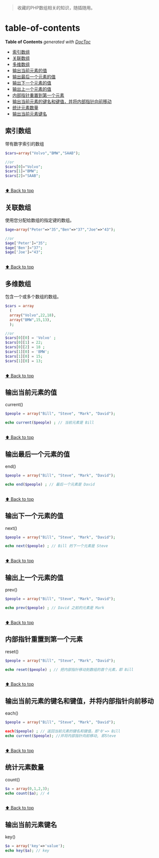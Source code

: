 
>收藏的PHP数组相关的知识，随插随用。

# table-of-contents 
<!-- START doctoc generated TOC please keep comment here to allow auto update -->
<!-- DON'T EDIT THIS SECTION, INSTEAD RE-RUN doctoc TO UPDATE -->
**Table of Contents**  *generated with [DocToc](https://github.com/thlorenz/doctoc)*

- [索引数组](#%E7%B4%A2%E5%BC%95%E6%95%B0%E7%BB%84)
- [关联数组](#%E5%85%B3%E8%81%94%E6%95%B0%E7%BB%84)
- [多维数组](#%E5%A4%9A%E7%BB%B4%E6%95%B0%E7%BB%84)
- [输出当前元素的值](#%E8%BE%93%E5%87%BA%E5%BD%93%E5%89%8D%E5%85%83%E7%B4%A0%E7%9A%84%E5%80%BC)
- [输出最后一个元素的值](#%E8%BE%93%E5%87%BA%E6%9C%80%E5%90%8E%E4%B8%80%E4%B8%AA%E5%85%83%E7%B4%A0%E7%9A%84%E5%80%BC)
- [输出下一个元素的值](#%E8%BE%93%E5%87%BA%E4%B8%8B%E4%B8%80%E4%B8%AA%E5%85%83%E7%B4%A0%E7%9A%84%E5%80%BC)
- [输出上一个元素的值](#%E8%BE%93%E5%87%BA%E4%B8%8A%E4%B8%80%E4%B8%AA%E5%85%83%E7%B4%A0%E7%9A%84%E5%80%BC)
- [内部指针重置到第一个元素](#%E5%86%85%E9%83%A8%E6%8C%87%E9%92%88%E9%87%8D%E7%BD%AE%E5%88%B0%E7%AC%AC%E4%B8%80%E4%B8%AA%E5%85%83%E7%B4%A0)
- [输出当前元素的键名和键值，并将内部指针向前移动](#%E8%BE%93%E5%87%BA%E5%BD%93%E5%89%8D%E5%85%83%E7%B4%A0%E7%9A%84%E9%94%AE%E5%90%8D%E5%92%8C%E9%94%AE%E5%80%BC%E5%B9%B6%E5%B0%86%E5%86%85%E9%83%A8%E6%8C%87%E9%92%88%E5%90%91%E5%89%8D%E7%A7%BB%E5%8A%A8)
- [统计元素数量](#%E7%BB%9F%E8%AE%A1%E5%85%83%E7%B4%A0%E6%95%B0%E9%87%8F)
- [输出当前元素键名](#%E8%BE%93%E5%87%BA%E5%BD%93%E5%89%8D%E5%85%83%E7%B4%A0%E9%94%AE%E5%90%8D)

<!-- END doctoc generated TOC please keep comment here to allow auto update -->




## 索引数组   
带有数字索引的数组

```php
$cars=array("Volvo","BMW","SAAB");

//or
$cars[0]="Volvo";
$cars[1]="BMW";
$cars[2]="SAAB";
```
<br>[⬆ Back to top](#table-of-contents)

## 关联数组
使用您分配给数组的指定键的数组。

```php
$age=array("Peter"=>"35","Ben"=>"37","Joe"=>"43");

//or
$age['Peter']="35";
$age['Ben']="37";
$age['Joe']="43";
```
<br>[⬆ Back to top](#table-of-contents)

## 多维数组
包含一个或多个数组的数组。

```php
$cars = array
  (
  array("Volvo",22,18),
  array("BMW",15,13),
  );

//or
$cars[0][0] = 'Volvo' ;
$cars[0][1] = 22;
$cars[0][2] = 18 ;
$cars[1][0] = 'BMW';
$cars[1][0] = 15;
$cars[1][0] = 13;
```
<br>[⬆ Back to top](#table-of-contents)

## 输出当前元素的值
current()
```php
$people = array("Bill", "Steve", "Mark", "David");

echo current($people) ; // 当前元素是 Bill
```
<br>[⬆ Back to top](#table-of-contents)

## 输出最后一个元素的值
end()
```php
$people = array("Bill", "Steve", "Mark", "David");

echo end($people) ; // 最后一个元素是 David
```
<br>[⬆ Back to top](#table-of-contents)

## 输出下一个元素的值
next()
```php
$people = array("Bill", "Steve", "Mark", "David");

echo next($people) ; // Bill 的下一个元素是 Steve
```
<br>[⬆ Back to top](#table-of-contents)

## 输出上一个元素的值
prev()
```php
$people = array("Bill", "Steve", "Mark", "David");

echo prev($people) ; // David 之前的元素是 Mark
```
<br>[⬆ Back to top](#table-of-contents)


## 内部指针重置到第一个元素
reset()
```php
$people = array("Bill", "Steve", "Mark", "David");

echo reset($people) ; // 把内部指针移动到数组的首个元素，即 Bill
```
<br>[⬆ Back to top](#table-of-contents)

## 输出当前元素的键名和键值，并将内部指针向前移动
each()
```php
$people = array("Bill", "Steve", "Mark", "David");

each($people) ; // 返回当前元素的键名和键值，即'0'=> Bill
echo current($people); //并将内部指针向前移动, 即Steve
```
<br>[⬆ Back to top](#table-of-contents)

##  统计元素数量
count()
```php
$a = array(0,1,2,3);
echo count($a); // 4
```
<br>[⬆ Back to top](#table-of-contents)

## 输出当前元素键名
key()
```php
$a = array('key'=>'value');
echo key($a); // key
